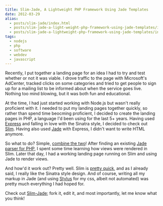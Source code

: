 ```yaml
---
title: Slim-Jade, A Lightweight PHP Framework Using Jade Templates
date: 2012-03-29
alias:
  - posts/slim-jade/index.html
  - posts/slim-jade-a-light-weight-php-framework-using-jade-templates/index.html
  - posts/slim-jade-a-lightweight-php-framework-using-jade-templates/index.html
tags:
  - nodejs
  - php
  - software
  - webdev
  - javascript
---
```


Recently, I put together a landing page for an idea I had to try and test whether or not it was viable. I drove traffic to the page with Microsoft's AdCenter, tracked clicks on some categories and tried to get people to sign up for a mailing list to be informed about when the service goes live. Nothing too mind blowing, but it was both fun and educational.

At the time, I had just started working with Node.js but wasn't really proficient with it. I needed to put my landing pages together quickly, so rather than spend time beocming proficient, I decided to create the landing pages in PHP, a language I'd been using for the last 5+ years. Having used [Express](http://expressjs.com/) and falling in love with the Sinatra style, I decided to check out [Slim](http://www.slimframework.com/). Having also used [Jade](http://jade-lang.com/) with Express, I didn't want to write HTML anymore.

So what to do? Simple, [combine the two](https://github.com/w33ble/slim-jade)! After finding an existing [Jade parser for PHP](https://github.com/everzet/jade.php), I spent some time learning how views were rendered in Slim. Later that day, I had a working landing page running on Slim and using Jade to render views.

And how'd it work out? Pretty well. Slim is [pretty quick](http://www.ruilog.com/blog/view/b6f0e42cf705.html), and as I already said, I really like the Sinatra style design. And of course, writing all my markup in Jade (and using [Stylus](http://learnboost.github.com/stylus/) for my css, albeit not automated) was pretty much everything I had hoped for.

Check out [Slim-Jade](https://github.com/w33ble/slim-jade); fork it, edit it, and most importantly, let me know what you think!

